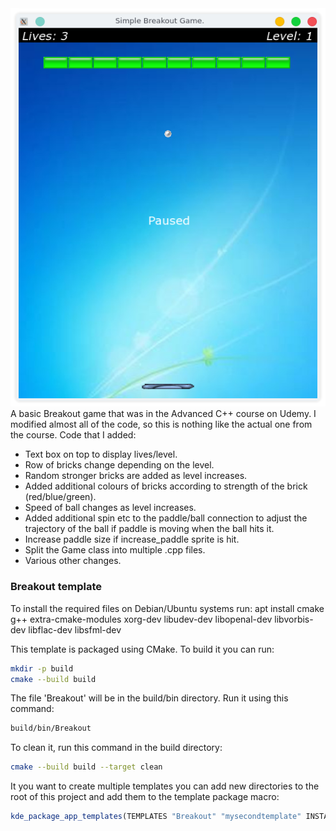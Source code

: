 <img src="./Breakout.png" alt="Picture of Breakout game">
A basic Breakout game that was in the Advanced C++ course on Udemy.
I modified almost all of the code, so this is nothing like the actual one from the course. 
Code that I added:
<ul>
    <li>Text box on top to display lives/level.</li>
    <li>Row of bricks change depending on the level.</li>
    <li>Random stronger bricks are added as level increases.</li>
    <li>Added additional colours of bricks according to strength of the brick (red/blue/green).</li>
    <li>Speed of ball changes as level increases.</li>
    <li>Added additional spin etc to the paddle/ball connection to adjust the trajectory of the ball if paddle is moving when the ball hits it.</li>
    <li>Increase paddle size if increase_paddle sprite is hit.</li>
    <li>Split the Game class into multiple .cpp files.</li>
    <li>Various other changes.</li>
</ul>


### Breakout template
To install the required files on Debian/Ubuntu systems run:
apt install cmake g++ extra-cmake-modules xorg-dev libudev-dev libopenal-dev libvorbis-dev libflac-dev libsfml-dev

This template is packaged using CMake.
To build it you can run:
```bash
mkdir -p build
cmake --build build
```
The file 'Breakout' will be in the build/bin directory. Run it using this command:
```bash
build/bin/Breakout
```

To clean it, run this command in the build directory:
```bash
cmake --build build --target clean
```

It you want to create multiple templates you can add new directories to the root
of this project and add them to the template package macro:  
```cmake
kde_package_app_templates(TEMPLATES "Breakout" "mysecondtemplate" INSTALL_DIR ...)
```

